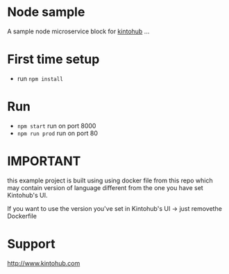 # Node sample

A sample node microservice block for [kintohub](http://kintohub.com)
...

# First time setup

* run `npm install`


# Run

* `npm start` run on port 8000
* `npm run prod` run on port 80

# IMPORTANT
  this example project is built using using docker file from this repo which
  may contain version of language different from the one you have set  Kintohub's UI.

  If you want to use the version you've set in Kintohub's UI -> just removethe Dockerfile

# Support

http://www.kintohub.com
